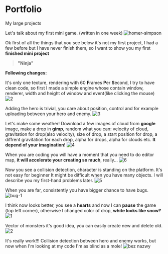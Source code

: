 # Portfolio
My large projects

Let's talk about my first mini game. (written in one week)
![homer-simpson](https://cloud.githubusercontent.com/assets/19840443/16882610/3ad7712a-4ac0-11e6-894c-9621051c6664.png)


Ok first of all the things that you see below it's not my first project, I had a few before but I have never finish them, so I want to show you my first **finished mini project**

>**"Ninja"**

**Following changes:**

It's only one texture, rendering with 60 **F**rames **P**er **S**econd, I try to have clean code, so first I made a simple engine whose contain window, renderer, width and height of window and event(like clicking the mouse)
![2](https://cloud.githubusercontent.com/assets/19840443/16836879/3ab16bd4-49c0-11e6-9481-398ce69de3f1.png)


Adding the hero is trivial, you care about position, control and for example uploading between your hero and enemy.
![3](https://cloud.githubusercontent.com/assets/19840443/16836889/46aaaa36-49c0-11e6-8802-1ffe8c523e2b.png)


Let's make some weather! Download a few images of cloud from **google** image, make a drop in **gimp**, random what you can: velocity of cloud, gravitation for drop(also velocity), size of drop, a start position for drop, a diffrent gravitation for each drop, alpha for drops, alpha for clouds etc. **It depend of your imagination!**
![4](https://cloud.githubusercontent.com/assets/19840443/16836902/5486fd6c-49c0-11e6-9bff-bccf31586699.png)


When you are coding you will have a moment that you need to do editor map, **it will accelerate your creating so much**, really...
![6](https://cloud.githubusercontent.com/assets/19840443/16881974/fc38a158-4abc-11e6-9714-7fac93560e02.png)


Now you see a collision detection, character is standing on the platform. It's not easy for beginner It might be difficult when you have many objects. I will describe you my first-hand problems later.
![5](https://cloud.githubusercontent.com/assets/19840443/16881879/7dc5573a-4abc-11e6-86de-446bde3e0d90.png)


When you are far, consistently you have bigger chance to have bugs.
![bug-1](https://cloud.githubusercontent.com/assets/19840443/16882714/bb35ba98-4ac0-11e6-9ffe-fbad24f8bc08.jpg)


I think now looks better, you see a **hearts** and now I can **pause** the game (top left corner), otherwise I changed color of drop, **white looks like snow?**
![1](https://cloud.githubusercontent.com/assets/19840443/16893941/6e9b74a2-4b47-11e6-97e5-e01be3609ee3.png)


Vector of monsters it's good idea, you can easily create new and delete old.
![2](https://cloud.githubusercontent.com/assets/19840443/16897193/68b9cc38-4baa-11e6-808f-46f374bb9960.png)


It's really work!!! Collision detection between hero and enemy works, but now when I'm looking at my code I'm as blind as a mole!
![bez nazwy](https://cloud.githubusercontent.com/assets/19840443/16897394/1c6ca610-4bb0-11e6-9bbe-9eaf4bef3725.png)
